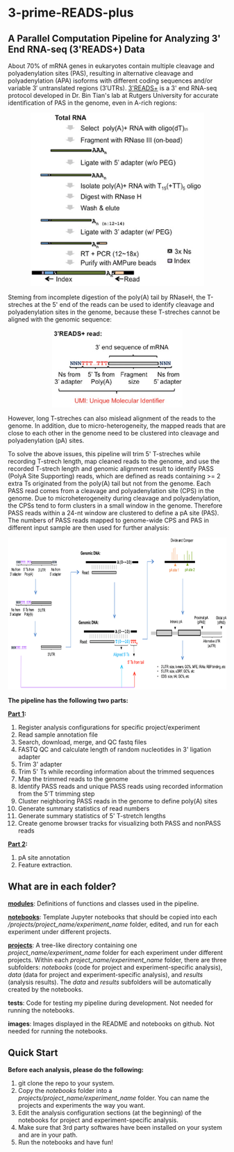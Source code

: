 # 3-prime-READS-plus
## A Parallel Computation Pipeline for Analyzing 3' End RNA-seq (3'READS+) Data 

About 70% of mRNA genes in eukaryotes contain multiple cleavage and polyadenylation sites (PAS), resulting in alternative cleavage and polyadenylation (APA) isoforms with different coding sequences and/or variable 3′ untranslated regions (3′UTRs). [3'READS+](https://www.ncbi.nlm.nih.gov/pmc/articles/PMC5029459/) is a 3' end RNA-seq protocol developed in Dr. Bin Tian's lab at Rutgers University for accurate identification of PAS in the genome, even in A-rich regions:

<p align="center">
  <img src="images/flowchart.jpg" width="400" height="400">
</p>

Steming from incomplete digestion of the poly(A) tail by RNaseH, the T-streches at the 5' end of the reads can be used to identify cleavage and polyadenylation sites in the genome, because these T-streches cannot be aligned with the genomic sequence:

<p align="center">
  <img src="images/read.jpg" width="300" height="180" class="center">
</p>

However, long T-streches can also mislead alignment of the reads to the genome. In addition, due to micro-heterogeneity, the mapped reads that are close to each other in the genome need to be clustered into cleavage and polyadenylation (pA) sites.

To solve the above issues, this pipeline will trim 5' T-streches while recording T-strech length, map cleaned reads to the genome, and use the recorded T-strech length and genomic alignment result to identify PASS (PolyA Site Supporting) reads, which are defined as reads containing >= 2 extra Ts originated from the poly(A) tail but not from the genome. Each PASS read comes from a cleavage and polyadenylation site (CPS) in the genome. Due to microheterogeneity during cleavage and polyadenylation, the CPSs tend to form clusters in a small window in the genome. Therefore PASS reads within a 24-nt window are clustered to define a pA site (PAS). The numbers of PASS reads mapped to genome-wide CPS and PAS in different input sample are then used for further analysis: 

<p align="center">
  <img src="images/pipeline.png" width="850" height="350" class="center">
</p>


**The pipeline has the following two parts:**

**[Part 1](https://github.com/DinghaiZ/3-prime-READS-plus/blob/master/projects/project_1/experiment_1/notebooks/Part-1.ipynb):** 
1. Register analysis configurations for specific project/experiment
2. Read sample annotation file
3. Search, download, merge, and QC fastq files 
4. FASTQ QC and calculate length of random nucleotides in 3' ligation adapter
5. Trim 3' adapter
6. Trim 5' Ts while recording information about the trimmed sequences 
7. Map the trimmed reads to the genome 
8. Identify PASS reads and unique PASS reads using recorded information from the 5'T trimming step 
9. Cluster neighboring PASS reads in the genome to define poly(A) sites 
10. Generate summary statistics of read numbers 
11. Generate summary statistics of 5' T-stretch lengths
12. Create genome browser tracks for visualizing both PASS and nonPASS reads 

**[Part 2](https://github.com/DinghaiZ/3-prime-READS-plus/blob/master/projects/project_1/experiment_1/notebooks/Part-2.ipynb):** 
1. pA site annotation
2. Feature extraction.  


## What are in each folder?

**[modules](https://github.com/DinghaiZ/3-prime-READS-plus/tree/master/modules)**: Definitions of functions and classes used in the pipeline.

**[notebooks](https://github.com/DinghaiZ/3-prime-READS-plus/tree/master/notebooks)**: Template Jupyter notebooks that should be copied into each */projects/project_name/experiment_name* folder, edited, and run for each experiment under different projects.

**[projects](https://github.com/DinghaiZ/3-prime-READS-plus/tree/master/projects)**: A tree-like directory containing one *project_name/experiment_name* folder for each experiment under different projects. Within each *project_name/experiment_name* folder, there are three subfolders: *notebooks* (code for project and experiment-specific analysis), *data* (data for project and experiment-specific analysis), and *results* (analysis results). The *data* and *results* subfolders will be automatically created by the notebooks. 

**tests**: Code for testing my pipeline during development. Not needed for running the notebooks.

**images**: Images displayed in the README and notebooks on github. Not needed for running the notebooks.



## Quick Start

**Before each analysis, please do the following:**
1. git clone the repo to your system.
2. Copy the *notebooks* folder into a *projects/project_name/experiment_name* folder. You can name the projects and experiments the way you want.
3. Edit the analysis configuration sections (at the beginning) of the notebooks for project and experiment-specific analysis.
4. Make sure that 3rd party softwares have been installed on your system and are in your path.
5. Run the notebooks and have fun!




